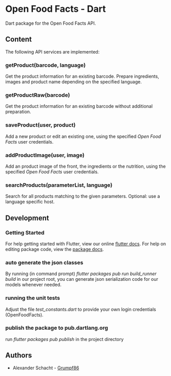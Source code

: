 # Open Food Facts - Dart

Dart package for the Open Food Facts API.

## Content

The following API services are implemented:

### getProduct(barcode, language)
Get the product information for an existing barcode.
Prepare ingredients, images and product name depending on the specified language.

### getProductRaw(barcode)
Get the product information for an existing barcode without additional preparation.

### saveProduct(user, product)
Add a new product or edit an existing one, using the specified *Open Food Facts* user credentials.

### addProductImage(user, image)
Add an product image of the front, the ingredients or the nutrition, using the specified *Open Food Facts* user credentials.

### searchProducts(parameterList, language)
Search for all products matching to the given parameters. Optional: use a language specific host. 


## Development

### Getting Started

For help getting started with Flutter, view our online [flutter docs](https://flutter.io/).
For help on editing package code, view the [package docs](https://flutter.io/developing-packages/).

### auto generate the json classes 
By running (in command prompt) *flutter packages pub run build_runner build* in our project root, you can generate json serialization code for our models whenever needed.

### running the unit tests
Adjust the file *test_constants.dart* to provide your own login credentials (OpenFoodFacts).

### publish the package to pub.dartlang.org
run *flutter packages pub publish* in the project directory

## Authors
* Alexander Schacht - [Grumpf86](https://github.com/Grumpf86 )